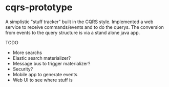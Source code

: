 # cqrs-prototype

A simplistic "stuff tracker" built in the CQRS style.  Implemented a web service to receive commands/events and to do the querys.  The conversion from events to the query structure is via a stand alone java app.
  
TODO

* More searchs
* Elastic search materializer?
* Message bus to trigger materializer?
* Security?
* Mobile app to generate events
* Web UI to see where stuff is